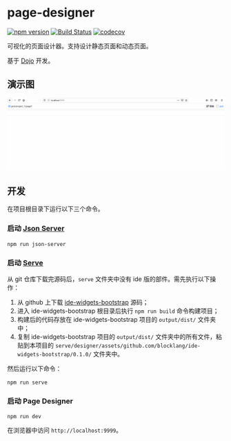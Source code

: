# page-designer

[![npm version](https://badge.fury.io/js/page-designer.svg)](https://badge.fury.io/js/page-designer)
[![Build Status](https://travis-ci.org/blocklang/page-designer.svg?branch=master)](https://travis-ci.org/blocklang/page-designer)
[![codecov](https://codecov.io/gh/blocklang/page-designer/branch/master/graph/badge.svg)](https://codecov.io/gh/blocklang/page-designer)

可视化的页面设计器。支持设计静态页面和动态页面。

基于 [Dojo](https://dojo.io) 开发。

## 演示图

![static page](./docs/images/page_designer_static_page.gif)

## 开发

在项目根目录下运行以下三个命令。

### 启动 [Json Server](./docs/json-server.md)

```shell
npm run json-server
```

### 启动 [Serve](./docs/serve.md)

从 git 仓库下载完源码后，`serve` 文件夹中没有 ide 版的部件。需先执行以下操作：

1. 从 github 上下载 [ide-widgets-bootstrap](https://github.com/blocklang/ide-widgets-bootstrap) 源码；
2. 进入 ide-widgets-bootstrap 根目录后执行 `npm run build` 命令构建项目；
3. 构建后的代码存放在 ide-widgets-bootstrap 项目的 `output/dist/` 文件夹中；
4. 复制 ide-widgets-bootstrap 项目的 `output/dist/` 文件夹中的所有文件，粘贴到本项目的 `serve/designer/assets/github.com/blocklang/ide-widgets-bootstrap/0.1.0/` 文件夹中。

然后运行以下命令：

```shell
npm run serve
```

### 启动 Page Designer

```shell
npm run dev
```

在浏览器中访问 `http://localhost:9999`。
